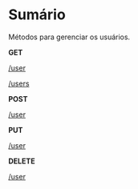 # Sumário

Métodos para gerenciar os usuários.

**GET**

[/user](/br/endpoints/users/get.html#user)

[/users](/br/endpoints/users/get.html#users)

**POST**

[/user](/br/endpoints/users/post.html#user)

**PUT**

[/user](/br/endpoints/users/put.html#user)

**DELETE**

[/user](/br/endpoints/users/delete.html#user)
